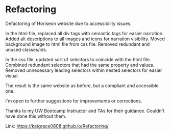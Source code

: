 # Refactoring
Defactoring of Horiseon website due to accessibility issues.

In the html file, replaced all div tags with semantic tags for easier narration.  
Added alt descriptions to all images and icons for narration visibility.
Moved background image to html file from css file.
Removed redundant and unused classes/ids.

In the css file, updated sort of selectors to coincide with the html file.
Combined redundant selectors that had the same property and values.
Removed unnecessary leading selectors within nested selectors for easier visual.

The result is the same website as before, but a compliant and accessible one.

I'm open to further suggestions for improvements or corrections.

Thanks to my UW Bootcamp Instructor and TAs for their guidance.  Couldn't have done this without them.

Link: https://katgrace0808.github.io/Refactoring/

